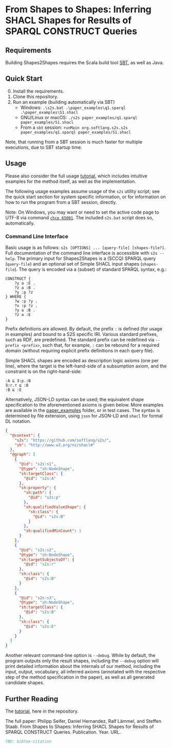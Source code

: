 # From Shapes to Shapes: Inferring SHACL Shapes for Results of SPARQL CONSTRUCT Queries

## Requirements

Building Shapes2Shapes requires the Scala build tool [SBT](https://www.scala-sbt.org/), as well as Java.

## Quick Start

0. Install the requirements.
1. Clone this repository.
2. Run an example (building automatically via SBT)
    * Windows: `.\s2s.bat .\paper_examples\q1.sparql .\paper_examples\S1.shacl`
    * GNU/Linux or macOS: `./s2s paper_examples/q1.sparql paper_examples/S1.shacl`
    * From a `sbt` session: `runMain org.softlang.s2s.s2s paper_examples/q1.sparql paper_examples/S1.shacl`

Note, that running from a SBT session is much faster for multiple executions, due to SBT startup time.

## Usage

Please also consider the full usage [tutorial](tutorial/README.md), which includes intuitive examples for the method itself, as well as the implementation.

The following usage examples assume usage of the `s2s` utility script; see the quick start section for system specific information, or for information on how to run the program from a SBT session, directly.

Note: On Windows, you may want or need to set the active code page to UTF-8 via command [`chcp 65001`](https://learn.microsoft.com/en-us/windows-server/administration/windows-commands/chcp). The included `s2s.bat` script does so, automatically.

### Command Line Interface

Basic usage is as follows: `s2s [OPTIONS] ... [query-file] [shapes-file?]`. Full documentation of the command line interface is accessible with `s2s --help`. The primary input for Shapes2Shapes is a (SCCQ) SPARQL query (`query-file`) and an optional set of Simple SHACL input shapes (`shapes-file`). The query is encoded via a (subset) of standard SPARQL syntax, e.g.:

```sparql
CONSTRUCT {
    ?y a :E .
    ?z a :B .
    ?y :p ?z
} WHERE {
    ?w :p ?y .
    ?x :p ?z .
    ?y a :B .
    ?z a :E
}
```

Prefix definitions are allowed. By default, the prefix `:` is defined (for usage in examples) and bound to a S2S specific IRI. Various standard prefixes, such as RDF, are predefined. The standard prefix can be redefined via `--prefix <prefix>`, such that, for example, `:` can be rebound for a required domain (without requiring explicit prefix definitions in each query file).

Simple SHACL shapes are encoded as description logic axioms (one per line), where the target is the left-hand-side of a subsumption axiom, and the constraint is on the right-hand-side:

```
:A ⊑ ∃:p.:B
∃:r.⊤ ⊑ :B
:B ⊑ :E
```

Alternatively, JSON-LD syntax can be used; the equivalent shape specification to the aforementioned axioms is given below. More examples are available in the [paper_examples](paper_examples/) folder, or in test cases. The syntax is determined by file extension, using `json` for JSON-LD and `shacl` for formal DL notation. 

```json
{
  "@context": {
    "s2s": "https://github.com/softlang/s2s/",
    "sh": "http://www.w3.org/ns/shacl#"
  },
  "@graph": [
    {
      "@id": "s2s:s1",
      "@type": "sh:NodeShape",
      "sh:targetClass": {
        "@id": "s2s:A"
      },
      "sh:property": {
        "sh:path": {
          "@id": "s2s:p"
        },
        "sh:qualifiedValueShape": {
          "sh:class": {
            "@id": "s2s:B"
          }
        },
        "sh:qualifiedMinCount": 1
      }
    },
    {
      "@id": "s2s:s2",
      "@type": "sh:NodeShape",
      "sh:targetSubjectsOf": {
        "@id": "s2s:r"
      },
      "sh:class": {
        "@id": "s2s:B"
      }
    },
    {
      "@id": "s2s:s3",
      "@type": "sh:NodeShape",
      "sh:targetClass": {
        "@id": "s2s:B"
      },
      "sh:class": {
        "@id": "s2s:E"
      }
    }
  ]
}
```

Another relevant command-line option is `--debug`. While by default, the program outputs only the result shapes, including the `--debug` option will print detailed information about the internals of our method, including the input, output, vocabulary, all inferred axioms (annotated with the respective step of the method specification in the paper), as well as all generated candidate shapes.

## Further Reading

The [tutorial](tutorial/README.md), here in the repository.

The full paper: Philipp Seifer, Daniel Hernandez, Ralf Lämmel, and Steffen Staab. From Shapes to Shapes: Inferring SHACL Shapes for Results of SPARQL CONSTRUCT Queries. Publication. Year. URL.

```BibTeX
TBD: bibtex-citation
```
